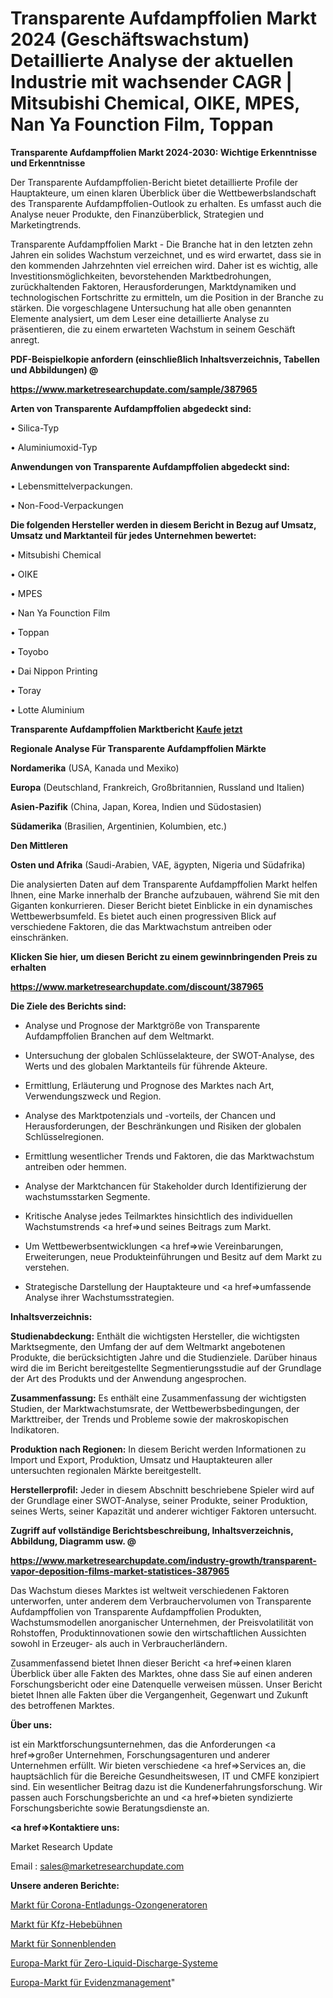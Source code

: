 # Transparente Aufdampffolien Markt 2024 (Geschäftswachstum) Detaillierte Analyse der aktuellen Industrie mit wachsender CAGR | Mitsubishi Chemical, OIKE, MPES, Nan Ya Founction Film, Toppan

<strong>Transparente Aufdampffolien Markt 2024-2030: Wichtige Erkenntnisse und Erkenntnisse</strong>

Der Transparente Aufdampffolien-Bericht bietet detaillierte Profile der Hauptakteure, um einen klaren Überblick über die Wettbewerbslandschaft des Transparente Aufdampffolien-Outlook zu erhalten. Es umfasst auch die Analyse neuer Produkte, den Finanzüberblick, Strategien und Marketingtrends.

Transparente Aufdampffolien Markt - Die Branche hat in den letzten zehn Jahren ein solides Wachstum verzeichnet, und es wird erwartet, dass sie in den kommenden Jahrzehnten viel erreichen wird. Daher ist es wichtig, alle Investitionsmöglichkeiten, bevorstehenden Marktbedrohungen, zurückhaltenden Faktoren, Herausforderungen, Marktdynamiken und technologischen Fortschritte zu ermitteln, um die Position in der Branche zu stärken. Die vorgeschlagene Untersuchung hat alle oben genannten Elemente analysiert, um dem Leser eine detaillierte Analyse zu präsentieren, die zu einem erwarteten Wachstum in seinem Geschäft anregt.



<strong><b>PDF-Beispielkopie anfordern (einschließlich Inhaltsverzeichnis, Tabellen und Abbildungen) @ </b></strong>

<strong><a href=https://www.marketresearchupdate.com/sample/387965>

<strong>https://www.marketresearchupdate.com/sample/387965</u></a></strong></strong>



<strong>Arten von Transparente Aufdampffolien abgedeckt sind:</strong>

• Silica-Typ

• Aluminiumoxid-Typ



<strong>Anwendungen von Transparente Aufdampffolien abgedeckt sind:</strong>

• Lebensmittelverpackungen.

• Non-Food-Verpackungen



<strong>Die folgenden Hersteller werden in diesem Bericht in Bezug auf Umsatz, Umsatz und Marktanteil für jedes Unternehmen bewertet:</strong>

• Mitsubishi Chemical

• OIKE

• MPES

• Nan Ya Founction Film

• Toppan

• Toyobo

• Dai Nippon Printing

• Toray

• Lotte Aluminium



<strong>Transparente Aufdampffolien Marktbericht <a href=https://www.marketresearchupdate.com/buynow/387965>Kaufe jetzt</a></strong>



<strong>Regionale Analyse Für Transparente Aufdampffolien Märkte</strong>



<strong>Nordamerika</strong> (USA, Kanada und Mexiko)



<strong>Europa</strong> (Deutschland, Frankreich, Großbritannien, Russland und Italien)



<strong>Asien-Pazifik</strong> (China, Japan, Korea, Indien und Südostasien)



<strong>Südamerika</strong> (Brasilien, Argentinien, Kolumbien, etc.)



<strong>Den Mittleren</strong> 

<strong>Osten und Afrika</strong> (Saudi-Arabien, VAE, ägypten, Nigeria und Südafrika)

Die analysierten Daten auf dem Transparente Aufdampffolien Markt helfen Ihnen, eine Marke innerhalb der Branche aufzubauen, während Sie mit den Giganten konkurrieren. Dieser Bericht bietet Einblicke in ein dynamisches Wettbewerbsumfeld. Es bietet auch einen progressiven Blick auf verschiedene Faktoren, die das Marktwachstum antreiben oder einschränken.



<strong>Klicken Sie hier, um diesen Bericht zu einem gewinnbringenden Preis zu erhalten
</strong>

<strong><a href=https://www.marketresearchupdate.com/discount/387965>https://www.marketresearchupdate.com/discount/387965</b></u></strong></a>



<strong>Die Ziele des Berichts sind:</strong>

- Analyse und Prognose der Marktgröße von Transparente Aufdampffolien Branchen auf dem Weltmarkt.

- Untersuchung der globalen Schlüsselakteure, der SWOT-Analyse, des Werts und des globalen Marktanteils für führende Akteure.

- Ermittlung, Erläuterung und Prognose des Marktes nach Art, Verwendungszweck und Region.

- Analyse des Marktpotenzials und -vorteils, der Chancen und Herausforderungen, der Beschränkungen und Risiken der globalen Schlüsselregionen.

- Ermittlung wesentlicher Trends und Faktoren, die das Marktwachstum antreiben oder hemmen.

- Analyse der Marktchancen für Stakeholder durch Identifizierung der wachstumsstarken Segmente.

- Kritische Analyse jedes Teilmarktes hinsichtlich des individuellen Wachstumstrends <a href=>und</a> seines Beitrags zum Markt.

- Um Wettbewerbsentwicklungen <a href=>wie</a> Vereinbarungen, Erweiterungen, neue Produkteinführungen und Besitz auf dem Markt zu verstehen.

- Strategische Darstellung der Hauptakteure und <a href=>umfas</a>sende Analyse ihrer Wachstumsstrategien.



<strong>Inhaltsverzeichnis:</strong>



<strong>Studienabdeckung:</strong> Enthält die wichtigsten Hersteller, die wichtigsten Marktsegmente, den Umfang der auf dem Weltmarkt angebotenen Produkte, die berücksichtigten Jahre und die Studienziele. Darüber hinaus wird die im Bericht bereitgestellte Segmentierungsstudie auf der Grundlage der Art des Produkts und der Anwendung angesprochen.



<strong>Zusammenfassung:</strong> Es enthält eine Zusammenfassung der wichtigsten Studien, der Marktwachstumsrate, der Wettbewerbsbedingungen, der Markttreiber, der Trends und Probleme sowie der makroskopischen Indikatoren.



<strong>Produktion nach Regionen:</strong> In diesem Bericht werden Informationen zu Import und Export, Produktion, Umsatz und Hauptakteuren aller untersuchten regionalen Märkte bereitgestellt.



<strong>Herstellerprofil:</strong> Jeder in diesem Abschnitt beschriebene Spieler wird auf der Grundlage einer SWOT-Analyse, seiner Produkte, seiner Produktion, seines Werts, seiner Kapazität und anderer wichtiger Faktoren untersucht.



<strong><b>Zugriff auf vollständige Berichtsbeschreibung, Inhaltsverzeichnis, Abbildung, Diagramm usw. @ </b></strong>

<strong><a href=https://www.marketresearchupdate.com/industry-growth/transparent-vapor-deposition-films-market-statistices-387965>https://www.marketresearchupdate.com/industry-growth/transparent-vapor-deposition-films-market-statistices-387965</a></strong>

Das Wachstum dieses Marktes ist weltweit verschiedenen Faktoren unterworfen, unter anderem dem Verbrauchervolumen von Transparente Aufdampffolien von Transparente Aufdampffolien Produkten, Wachstumsmodellen anorganischer Unternehmen, der Preisvolatilität von Rohstoffen, Produktinnovationen sowie den wirtschaftlichen Aussichten sowohl in Erzeuger- als auch in Verbraucherländern.

Zusammenfassend bietet Ihnen dieser Bericht <a href=>einen</a> klaren Überblick über alle Fakten des Marktes, ohne dass Sie auf einen anderen Forschungsbericht oder eine Datenquelle verweisen müssen. Unser Bericht bietet Ihnen alle Fakten über die Vergangenheit, Gegenwart und Zukunft des betroffenen Marktes.



<strong>Über uns:</strong>

 ist ein Marktforschungsunternehmen, das die Anforderungen <a href=>großer</a> Unternehmen, Forschungsagenturen und anderer Unternehmen erfüllt. Wir bieten verschiedene <a href=>Services</a> an, die hauptsächlich für die Bereiche Gesundheitswesen, IT und CMFE konzipiert sind. Ein wesentlicher Beitrag dazu ist die Kundenerfahrungsforschung. Wir passen auch Forschungsberichte an und <a href=>bieten</a> syndizierte Forschungsberichte sowie Beratungsdienste an.



<strong><a href=>Kontaktiere uns:</a></strong>

Market Research Update

Email : sales@marketresearchupdate.com



<strong>Unsere anderen Berichte:</strong>

<a href=https://www.linkedin.com/pulse/corona-discharge-ozone-generator-market-research>Markt für Corona-Entladungs-Ozongeneratoren</a>

<a href=https://www.linkedin.com/pulse/automotive-lifts-market-research-report-reveals>Markt für Kfz-Hebebühnen</a>

<a href=https://www.linkedin.com/pulse/sun-visor-market-report-2023-top-company-trends-future>Markt für Sonnenblenden</a>

<a href=https://www.linkedin.com/pulse/europe-zero-liquid-discharge-systems-market>Europa-Markt für Zero-Liquid-Discharge-Systeme</a>

<a href=https://www.linkedin.com/pulse/europe-evidence-management-market-2023-1ngrf/>Europa-Markt für Evidenzmanagement</a>"
